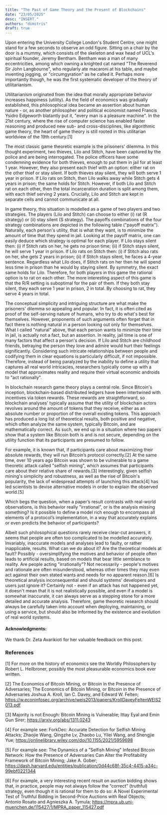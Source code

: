 ```yaml
---
title: "The Past of Game Theory and the Present of Blockchains"
date: "23/05/2025"
desc: "INSERT."
authors: "dimitris"
draft: true
---
```


Upon entering the University College London's Student Centre, one might stand for a few seconds to observe an odd figure. Sitting on a chair by the door is a mummy, which consists of the skeleton and wax head of UCL's spiritual founder, Jeremy Bentham. Bentham was a man of many eccentricities, among which owning a knighted cat named "The Reverend Sir John Langbourne", who regularly ate macaroni at his table, and maybe inventing jogging, or "circumgyration" as he called it. Perhaps more importantly though, he was the first systematic developer of the theory of utilitarianism.


Utilitarianism originated from the idea that morally appropriate behavior increases happiness (utility). As the field of economics was gradually established, this philosophical idea became an assertion about human nature - or, as another philosopher and political economist named Francis Ysidro Edgeworth blatantly put it, "every man is a pleasure machine". In the 21st century, where the rise of computer science has enabled faster reasoning and produced new sub- and cross-disciplines, like algorithmic game theory, the heart of game theory is still rooted in this utilitarian worldview of the 19th century.[1]


The most classic game theoretic example is the prisoners' dilemma. In this thought experiment, two thieves, Lilo and Stitch, have been captured by the police and are being interrogated. The police officers have some condemning evidence for both thieves, enough to put them in jail for at least 1 year. However, they also present each thief with an option: either rat on the other thief or stay silent. If both thieves stay silent, they will both serve 1 year in prison. If Lilo rats on Stitch, then Lilo walks away while Stitch gets 4 years in prison; the same holds for Stitch. However, if both Lilo and Stitch rat on each other, then the total incarceration duration is split among them, with each thief serving 2 years. Crucially, Lilo and Stitch are kept in separate cells and cannot communicate at all.


In game theory, this situation is modelled as a game of two players and two strategies. The players (Lilo and Stitch) can choose to either (i) rat (R strategy) or (ii) stay silent (S strategy). The payoffs combinations of the four strategy combinations are depicted in the following table ("payoff matrix"). Naturally, each person's utility, that is what they want, is to minimize the amount of time that they spend in jail. Looking at the payoff matrix, one can easily deduce which strategy is optimal for each player. If Lilo stays silent then: (i) if Stitch rats on her, he gets no prison time; (ii) if Stitch stays silent, he will serve 1 year in prison. If Lilo rats on Stitch then: (i) if Stitch also rats on her, she gets 2 years in prison; (ii) if Stitch stays silent, he faces a 4-year sentence. Regardless what Lilo does, if Stitch rats on her then he will spend less time in prison than he would by staying silent. By symmetry, the exact same holds for Lilo. Therefore, for both players in this game the rational option is to rat on each other. The more interesting aspect of this game is that the R/R setting is suboptimal for the pair of them. If they both stay silent, they each serve 1 year in prison, 2 in total. By choosing to rat, they serve 4 years in total.

The conceptual simplicity and intriguing structure are what make the prisoners' dilemma so appealing and popular. In fact, it is often cited as proof of the self-serving nature of humans, who try to do what's best for themselves. However, proponents of such arguments often forget that in fact there is nothing natural in a person looking out only for themselves. What I called "natural" above, that each person wants to minimize their time in jail, is actually not a fact, but an assertion. In reality, jail time is one of many factors that affect a person's decision. If Lilo and Stitch are childhood friends, betraying the person they love and admire would hurt their feelings significantly. Considering such intricate relationships between people and codifying them in clear equations is particularly difficult, if not impossible. Therefore, instead of being paralyzed by the inability to define a utility that captures all real world intricacies, researchers typically come up with a model that approximates reality and require their virtual economic androids to "act rationally".


In blockchain research game theory plays a central role. Since Bitcoin's inception, blockchain-based distributed ledgers have been intertwined with incentives via token rewards. These rewards are straightforward, so blockchain analyses' typically assume that the utility of blockchain actors revolves around the amount of tokens that they receive, either as an absolute number or proportion of the overall existing tokens. This approach has produced a long list of theoretical results, both positive and negative, which often analyze the same system, typically Bitcoin, and are mathematically correct. As such, we end up in a situation where two papers show that a system like Bitcoin both is and is not secure, depending on the utility function that its participants are presumed to follow.


For example, it is known that, if participants care about maximizing their absolute rewards, they will run Bitcoin’s protocol correctly.[2] At the same time, over 10 years ago Bitcoin was shown to be vulnerable to a game theoretic attack called "selfish mining", which assumes that participants care about their relative share of rewards.[3] Interestingly, given selfish mining's simplicity and robustness, as well as the rise of Bitcoin's popularity, the lack of widespread attempts of launching this attack[4] has led scientists to devise alternative models in order to explain the observed world.[5]


Which begs the question, when a paper’s result contrasts with real-world observations, is this behavior really "irrational", or is the analysis missing something? Is it possible to define a model rich enough to encompass all elements of a protocol’s implementation, in a way that accurately explains or even predicts the behavior of participants?


Albeit such philosophical questions rarely receive clear-cut answers, it seems that people are often too complicated to be modelled accurately. Invariably, inaccurate models and analyses lead to faulty, or rather inapplicable, results. What can we do about it? Are the theoretical models at fault? Possibly - oversimplifying the motives and behavior of people often leads to artificial results, based on models that bear little semblance to reality. Are people acting "irrationally"? Not necessarily - people's motives and rationale are often misunderstood, whereas other times they may even act against their own stated wants and needs for no apparent reason.[6] Is theoretical analysis inconsequential and should systems' developers and users just ignore it? Certainly not - even if an attack has not happened yet, it doesn't mean that it is not realistically possible, and even if a model is somewhat inaccurate, it can always serve as a stepping stone for a more detailed and accurate analysis. Therefore, game theoretic research should always be carefully taken into account when deploying, maintaining, or using a service, but should also be informed by the existence and evolution of real world systems.
#### Acknowledgments:

We thank Dr. Zeta Avarikioti for her valuable feedback on this post.

### References
[1] For more on the history of economics see the Worldly Philosophers by Robert L. Heilbroner, possibly the most pleasurable economics book ever written.

[2] The Economics of Bitcoin Mining, or Bitcoin in the Presence of Adversaries; The Economics of Bitcoin Mining, or Bitcoin in the Presence of Adversaries Joshua A. Kroll, Ian C. Davey, and Edward W. Felten; https://w.econinfosec.org/archive/weis2013/papers/KrollDaveyFeltenWEIS2013.pdf 

[3] Majority is not Enough: Bitcoin Mining is Vulnerable; Ittay Eyal and Emin Gun Sirer; https://arxiv.org/abs/1311.0243 

[4] For example see: ForkDec: Accurate Detection for Selfish Mining Attacks; Zhaojie Wang, Qingzhe Lv, Zhaobo Lu, Yilei Wang, and Shengjie Yue; https://onlinelibrary.wiley.com/doi/10.1155/2021/5959698 

[5] For example see: The Dynamics of a "Selfish Mining" Infested Bitcoin Network: How the Presence of Adversaries Can Alter the Profitability Framework of Bitcoin Mining; Jake A. Gober; https://dash.harvard.edu/entities/publication/0d44c68f-35c4-4415-a34c-99ebf0221344 

[6] For example, a very interesting recent result on auction bidding shows that, in practice, people may not always follow the “correct” (truthful) strategy, even though it is rational for them to do so: A Novel Experimental Test of Truthful Bidding in Second-Price Auctions with Real Objects; Antonio Rosato and Agnieszka A. Tymula; https://mpra.ub.uni-muenchen.de/115427/1/MPRA_paper_115427.pdf